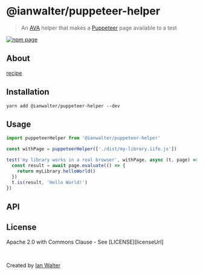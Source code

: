 # @ianwalter/puppeteer-helper
> An [AVA][avaUrl] helper that makes a [Puppeteer][puppeteerUrl] page available
> to a test

[![npm page][npmImage]][npmUrl]

## About

[recipe][recipeUrl]

## Installation

```console
yarn add @ianwalter/puppeteer-helper --dev
```

## Usage

```js
import puppeteerHelper from '@ianwalter/puppeteer-helper'

const withPage = puppeteerHelper(['./dist/my-library.iife.js'])

test('my library works in a real browser', withPage, async (t, page) => {
  const result = await page.evaluate(() => {
    return myLibrary.helloWorld()
  })
  t.is(result, 'Hello World!')
})
```

## API

## License

Apache 2.0 with Commons Clause - See [LICENSE][licenseUrl]

&nbsp;

Created by [Ian Walter](https://iankwalter.com)

[avaUrl]: https://github.com/avajs/ava
[puppeteerUrl]: https://pptr.dev/
[npmImage]: https://img.shields.io/npm/v/@ianwalter/puppeteer-helper.svg
[npmUrl]: https://www.npmjs.com/package/@ianwalter/puppeteer-helper
[recipeUrl]: https://github.com/avajs/ava/blob/master/docs/recipes/puppeteer.md
